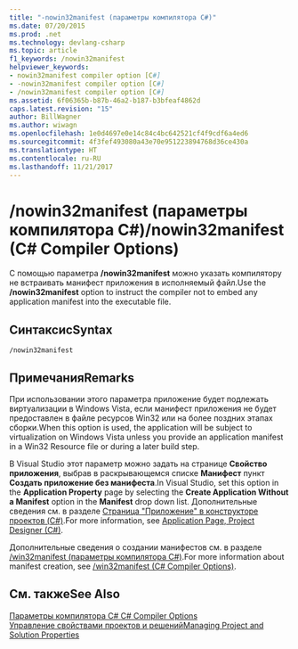 ```yaml
---
title: "-nowin32manifest (параметры компилятора C#)"
ms.date: 07/20/2015
ms.prod: .net
ms.technology: devlang-csharp
ms.topic: article
f1_keywords: /nowin32manifest
helpviewer_keywords:
- nowin32manifest compiler option [C#]
- -nowin32manifest compiler option [C#]
- /nowin32manifest compiler option [C#]
ms.assetid: 6f06365b-b87b-46a2-b187-b3bfeaf4862d
caps.latest.revision: "15"
author: BillWagner
ms.author: wiwagn
ms.openlocfilehash: 1e0d4697e0e14c84c4bc642521cf4f9cdf6a4ed6
ms.sourcegitcommit: 4f3fef493080a43e70e951223894768d36ce430a
ms.translationtype: HT
ms.contentlocale: ru-RU
ms.lasthandoff: 11/21/2017
---
```

# <a name="nowin32manifest-c-compiler-options"></a><span data-ttu-id="e77ac-102">/nowin32manifest (параметры компилятора C#)</span><span class="sxs-lookup"><span data-stu-id="e77ac-102">/nowin32manifest (C# Compiler Options)</span></span>
<span data-ttu-id="e77ac-103">С помощью параметра **/nowin32manifest** можно указать компилятору не встраивать манифест приложения в исполняемый файл.</span><span class="sxs-lookup"><span data-stu-id="e77ac-103">Use the **/nowin32manifest** option to instruct the compiler not to embed any application manifest into the executable file.</span></span>  
  
## <a name="syntax"></a><span data-ttu-id="e77ac-104">Синтаксис</span><span class="sxs-lookup"><span data-stu-id="e77ac-104">Syntax</span></span>  
  
```console  
/nowin32manifest  
```  
  
## <a name="remarks"></a><span data-ttu-id="e77ac-105">Примечания</span><span class="sxs-lookup"><span data-stu-id="e77ac-105">Remarks</span></span>  
 <span data-ttu-id="e77ac-106">При использовании этого параметра приложение будет подлежать виртуализации в Windows Vista, если манифест приложения не будет предоставлен в файле ресурсов Win32 или на более поздних этапах сборки.</span><span class="sxs-lookup"><span data-stu-id="e77ac-106">When this option is used, the application will be subject to virtualization on Windows Vista unless you provide an application manifest in a Win32 Resource file or during a later build step.</span></span>  
  
 <span data-ttu-id="e77ac-107">В Visual Studio этот параметр можно задать на странице **Свойство приложения**, выбрав в раскрывающемся списке **Манифест** пункт **Создать приложение без манифеста**.</span><span class="sxs-lookup"><span data-stu-id="e77ac-107">In Visual Studio, set this option in the **Application Property** page by selecting the **Create Application Without a Manifest** option in the **Manifest** drop down list.</span></span> <span data-ttu-id="e77ac-108">Дополнительные сведения см. в разделе [Страница "Приложение" в конструкторе проектов (C#)](/visualstudio/ide/reference/application-page-project-designer-csharp).</span><span class="sxs-lookup"><span data-stu-id="e77ac-108">For more information, see [Application Page, Project Designer (C#)](/visualstudio/ide/reference/application-page-project-designer-csharp).</span></span>  
  
 <span data-ttu-id="e77ac-109">Дополнительные сведения о создании манифестов см. в разделе [/win32manifest (параметры компилятора C#)](../../../csharp/language-reference/compiler-options/win32manifest-compiler-option.md).</span><span class="sxs-lookup"><span data-stu-id="e77ac-109">For more information about manifest creation, see [/win32manifest (C# Compiler Options)](../../../csharp/language-reference/compiler-options/win32manifest-compiler-option.md).</span></span>  
  
## <a name="see-also"></a><span data-ttu-id="e77ac-110">См. также</span><span class="sxs-lookup"><span data-stu-id="e77ac-110">See Also</span></span>  
 [<span data-ttu-id="e77ac-111">Параметры компилятора C# </span><span class="sxs-lookup"><span data-stu-id="e77ac-111">C# Compiler Options</span></span>](../../../csharp/language-reference/compiler-options/index.md)  
 [<span data-ttu-id="e77ac-112">Управление свойствами проектов и решений</span><span class="sxs-lookup"><span data-stu-id="e77ac-112">Managing Project and Solution Properties</span></span>](/visualstudio/ide/managing-project-and-solution-properties)
